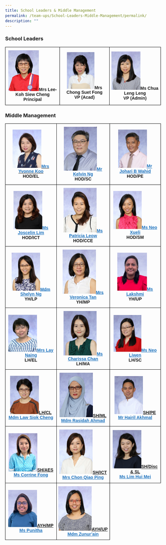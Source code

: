 ```yaml
---
title: School Leaders & Middle Management
permalink: /team-ups/School-Leaders-Middle-Management/permalink/
description: ""
---
```

### **School Leaders**

<style type="text/css">
.tg  {border-collapse:collapse;border-spacing:0;}
.tg td{border-color:black;border-style:solid;border-width:1px;font-family:Arial, sans-serif;font-size:14px;
  overflow:hidden;padding:10px 5px;word-break:normal;}
.tg th{border-color:black;border-style:solid;border-width:1px;font-family:Arial, sans-serif;font-size:14px;
  font-weight:normal;overflow:hidden;padding:10px 5px;word-break:normal;}
.tg .tg-f4yw{background-color:#FFF;text-align:center;vertical-align:middle}
.tg .tg-vgmr{background-color:#;text-align:center;vertical-align:middle}
</style>
<table class="tg">
<thead>
  <tr>
    <td colspan="3" class="tg-vgmr"><img style="width:60%" src="/images/Our%20Team%20UPS/SL%20&%20Middle%20Management/SL/mrs%20lee-koh%20siew%20cheng.jpg"><span style="font-weight:bold">Mrs Lee-Koh Siew Cheng</span><br><span style="font-weight:bold">Principal</span></td>
		 <td colspan="3" class="tg-vgmr"><img style="width:60%" src="/images/Our%20Team%20UPS/SL%20&%20Middle%20Management/SL/mrs%20chong%20suet%20fong.jpg"><span style="font-weight:bold">Mrs Chong Suet Fong</span><br><span style="font-weight:bold">VP (Acad)</span></td>
    <td colspan="3" class="tg-vgmr"><img style="width:60%" src="/images/Our%20Team%20UPS/SL%20&%20Middle%20Management/SL/ms%20chua%20leng%20leng.jpg"><span style="font-weight:bold">Ms Chua Leng Leng</span><br><span style="font-weight:bold">VP (Admin)</span><br></td>
		</tr>
</thead>
</table>

### **Middle Management**

<style type="text/css">
.tg  {border-collapse:collapse;border-spacing:0;}
.tg td{border-color:black;border-style:solid;border-width:1px;font-family:Arial, sans-serif;font-size:14px;
  overflow:hidden;padding:10px 5px;word-break:normal;}
.tg th{border-color:black;border-style:solid;border-width:1px;font-family:Arial, sans-serif;font-size:14px;
  font-weight:normal;overflow:hidden;padding:10px 5px;word-break:normal;}
.tg .tg-f4yw{background-color:#FFF;text-align:center;vertical-align:middle}
.tg .tg-vgmr{background-color:#;text-align:center;vertical-align:middle}
</style>
<table class="tg">
<thead>
			<td colspan="2" class="tg-vgmr"><img style="width:60%" src="/images/Our%20Team%20UPS/SL%20&%20Middle%20Management/Middle%20Management/mrs%20yvonne%20koo.jpg"><span style="font-weight:bold"><span style="font-weight:bold"><a rel="noopener noreferrer" target="_blank" href="mailto:yvonne_koo@schools.gov.sg"><span style="text-decoration;color:#1E73BE;background-color:transparent">Mrs Yvonne Koo</span></a><br>HOD/EL
		 <td colspan="2" class="tg-vgmr"><img style="width:66%" src="/images/Our%20Team%20UPS/SL%20&%20Middle%20Management/Middle%20Management/mr%20kelvin%20ng%20chin%20khiang.jpg"><span style="font-weight:bold"><a rel="noopener noreferrer" target="_blank" href="mailto:kelvin_ng_chin_khiang@schools.gov.sg"><span style="text-decoration:underline;color:#1E73BE;background-color:transparent">Mr Kelvin Ng</span></a><br>HOD/SC
		<td colspan="2" class="tg-vgmr"><img style="width:60%" src="/images/Our%20Team%20UPS/SL%20&%20Middle%20Management/Middle%20Management/mr%20johari%20wahid.jpg"><span style="font-weight:bold"><a rel="noopener noreferrer" target="_blank" href="mailto:johari_b_wahid@schools.gov.sg"><span style="text-decoration:underline;color:#1E73BE;background-color:transparent">Mr Johari B Wahid</span></a><br>HOD/PE
			<tr>
			<td colspan="2" class="tg-vgmr"><img style="width:60%" src="/images/Our%20Team%20UPS/SL%20&%20Middle%20Management/Middle%20Management/ms%20Joscelin%20lim%20poh%20chen.jpg"><span style="font-weight:bold"><a rel="noopener noreferrer" target="_blank" href="mailto:lim_poh_chen@schools.gov.sg"><span style="text-decoration:underline;color:#1E73BE;background-color:transparent">Ms Joscelin Lim</span></a><br>HOD/ICT
		<td colspan="2" class="tg-vgmr"><img style="width:67%" src="/images/Our%20Team%20UPS/SL%20&%20Middle%20Management/Middle%20Management/ms%20patricia%20leow%20saw%20ping.jpg"><span style="font-weight:bold"><a rel="noopener noreferrer" target="_blank" href="mailto:leow_saw_ping@schools.gov.sg"><span style="text-decoration:underline;color:#1E73BE;background-color:transparent">Ms Patricia Leow</span></a><br>HOD/CCE
			<td colspan="2" class="tg-vgmr"><img style="width:60%" src="/images/Our%20Team%20UPS/SL%20&%20Middle%20Management/Middle%20Management/ms%20neo%20xueli.jpg"><span style="font-weight:bold"><a rel="noopener noreferrer" target="_blank" href="mailto:lim_poh_chen@schools.gov.sg"><span style="text-decoration:underline;color:#1E73BE;background-color:transparent">Ms Neo Xueli</span></a><br>HOD/SM
				<tr>
		<td colspan="2" class="tg-vgmr"><img style="width:60%" src="/images/Our%20Team%20UPS/SL%20&%20Middle%20Management/Middle%20Management/mdm%20shelyn%20ng%20sok%20kian%20(huang%20shujuan).jpg"><span style="font-weight:bold"><a rel="noopener noreferrer" target="_blank" href="mailto:ng_sok_kian@schools.gov.sg"><span style="text-decoration:underline;color:#1E73BE;background-color:transparent">Mdm Shelyn Ng</span></a><br>YH/LP
		 <td colspan="2" class="tg-vgmr"><img style="width:67%" src="/images/Our%20Team%20UPS/SL%20&%20Middle%20Management/Middle%20Management/mrs%20veronica%20tan%20yew%20hwee.jpg"><span style="font-weight:bold"><span style="font-weight:bold"><a rel="noopener noreferrer" target="_blank" href="mailto:veronica_tan_siew_lan@schools.gov.sg"><span style="text-decoration:underline;color:#1E73BE;background-color:transparent">Mrs Veronica Tan</span></a><br>YH/MP
    <td class="tg-vgmr"><img style="width:62%" src="/images/Our%20Team%20UPS/SL%20&%20Middle%20Management/Middle%20Management/Lakshmi.png"><span style="font-weight:bold"><a rel="noopener noreferrer" target="_blank" href="mailto:lakshmi_arivananthan@schools.gov.sg"><span style="text-decoration:underline;color:#1E73BE;background-color:transparent">Ms Lakshmi</span></a><br>YH/UP
			<tr>
		<td colspan="2" class="tg-vgmr"><img style="width:60%" src="/images/Our%20Team%20UPS/SL%20&%20Middle%20Management/Middle%20Management/kok%20ping.jpg"><span style="font-weight:bold"><a rel="noopener noreferrer" target="_blank" href="mailto:ang_kok_ping@schools.gov.sg"><span style="text-decoration:underline;color:#1E73BE;background-color:transparent">Mrs Lay Naing</span></a><br>LH/EL
		 <td colspan="2" class="tg-vgmr"><img style="width:67%" src="/images/Our%20Team%20UPS/SL%20&%20Middle%20Management/Middle%20Management/ms%20chan%20kar%20yee%20charissa.jpg"><span style="font-weight:bold"><a rel="noopener noreferrer" target="_blank" href="mailto:chan_kar_yee_charissa@schools.gov.sg"><span style="text-decoration:underline;color:#1E73BE;background-color:transparent">Ms Charissa Chan</span></a><br>LH/MA
    <td class="tg-vgmr"><img style="width:58%" src="/images/Our%20Team%20UPS/SL%20&%20Middle%20Management/Middle%20Management/ms%20neo%20liwen.jpg"><span style="font-weight:bold"><a rel="noopener noreferrer" target="_blank" href="mailto:neo_liwen@schools.gov.sg"><span style="text-decoration:underline;color:#1E73BE;background-color:transparent">Ms Neo Liwen</span></a><br>LH/SC
			<tr>
		<td colspan="2" class="tg-vgmr"><img style="width:60%" src="/images/Our%20Team%20UPS/SL%20&%20Middle%20Management/Middle%20Management/mdm%20law%20siok%20cheng.jpg"><span style="font-weight:bold"><span style="text-decoration:underline">LH/CL</span><br><span style="font-weight:bold"><a rel="noopener noreferrer" target="_blank" href="mailto:law_siok_cheng@schools.gov.sg"><span style="text-decoration:underline;color:#1E73BE;background-color:transparent">Mdm Law Siok Cheng</span></a></span>
			<td colspan="2" class="tg-vgmr"><img style="width:67%" src="/images/Our%20Team%20UPS/SL%20&%20Middle%20Management/Middle%20Management/mdm%20rasidah%20ahmad.jpg"><span style="font-weight:bold"><span style="text-decoration:underline">SH/ML</span><br><span style="font-weight:bold"><a rel="noopener noreferrer" target="_blank" href="mailto:rasidah_ahmad@schools.gov.sg"><span style="text-decoration:underline;color:#1E73BE;background-color:transparent">Mdm Rasidah Ahmad</span></a></span>
		<td colspan="2" class="tg-vgmr"><img style="width:60%" src="/images/Our%20Team%20UPS/SL%20&%20Middle%20Management/Middle%20Management/mr%20hairil%20akhmal%20b%20sakroni.jpg"><span style="font-weight:bold"><span style="text-decoration:underline">SH/PE</span><br><span style="font-weight:bold"><a rel="noopener noreferrer" target="_blank" href="mailto:hairil_akhmal_b_sakroni@schools.gov.sg"><span style="text-decoration:underline;color:#1E73BE;background-color:transparent">Mr Hairil Akhmal</span></a></span>
			<tr>
			<td colspan="2" class="tg-vgmr"><img style="width:60%" src="/images/Our%20Team%20UPS/SL%20&%20Middle%20Management/Middle%20Management/Corrine.png"><span style="font-weight:bold"><span style="text-decoration:underline">SH/AES</span><br><span style="font-weight:bold"><a rel="noopener noreferrer" target="_blank" href="mailto:corrine_fong_tze_yuen@schools.gov.sg"><span style="text-decoration:underline;color:#1E73BE;background-color:transparent">Ms Corrine Fong</span></a></span>
		<td colspan="2" class="tg-vgmr"><img style="width:67%" src="/images/Our%20Team%20UPS/SL%20&%20Middle%20Management/Middle%20Management/mrs%20chon%20qiao%20ping.jpg"><span style="font-weight:bold"><span style="text-decoration:underline">SH/ICT</span><br><span style="font-weight:bold"><a rel="noopener noreferrer" target="_blank" href="mailto:chong_qiao_ping@schools.gov.sg"><span style="text-decoration:underline;color:#1E73BE;background-color:transparent">Mrs Chon Qiao Ping</span></a></span>
			<td colspan="2" class="tg-vgmr"><img style="width:60%" src="/images/Our%20Team%20UPS/SL%20&%20Middle%20Management/Middle%20Management/ms%20lim%20hui%20mei.jpg"><span style="font-weight:bold"><span style="text-decoration:underline">SH/Disc & SL</span><br><span style="font-weight:bold"><a rel="noopener noreferrer" target="_blank" href="mailto:lim_hui_mei@schools.gov.sg"><span style="text-decoration:underline;color:#1E73BE;background-color:transparent">Ms Lim Hui Mei</span></a></span>
				<tr>
		<td colspan="2" class="tg-vgmr"><img style="width:60%" src="/images/Our%20Team%20UPS/SL%20&%20Middle%20Management/Middle%20Management/Punitha.png"><span style="font-weight:bold"><span style="text-decoration:underline">AYH/MP</span><br><span style="font-weight:bold"><a rel="noopener noreferrer" target="_blank" href="mailto:Punitha_Elancheran@schools.gov.sg"><span style="text-decoration:underline;color:#1E73BE;background-color:transparent">Ms Punitha</span></a></span>
			<td colspan="2" class="tg-vgmr"><img style="width:67%" src="/images/Our%20Team%20UPS/SL%20&%20Middle%20Management/Middle%20Management/mdm%20zunur'ain%20othman.jpg"><span style="font-weight:bold"><span style="text-decoration:underline">AYH/UP</span><br><span style="font-weight:bold"><a rel="noopener noreferrer" target="_blank" href="mailto:zunurain_othman@schools.gov.sg"><span style="text-decoration:underline;color:#1E73BE;background-color:transparent">Mdm Zunur’ain</span></a></span>